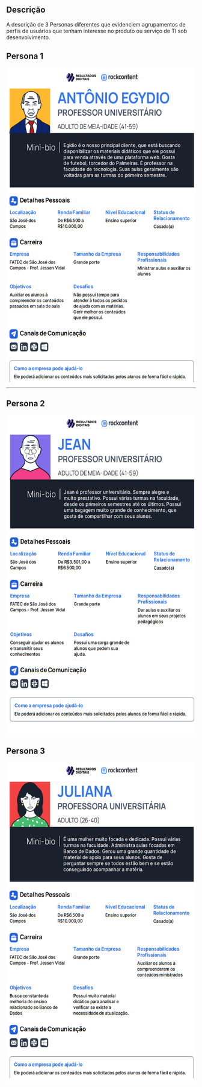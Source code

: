 ## Descrição
<p>A descrição de 3 Personas diferentes que evidenciem
agrupamentos de perfis de usuários que tenham interesse no produto ou
serviço de TI sob desenvolvimento.</p>

## Persona 1

<img src="https://github.com/DanielaMeirelles/trabalho_semestral_FGTI/blob/main/Persona/Persona%201.png" width="700" height="850" align="center"/>

## Persona 2

<img src="https://github.com/DanielaMeirelles/trabalho_semestral_FGTI/blob/main/Persona/Persona%202.png" width="700" height="850" align="center"/>

## Persona 3

<img src="https://github.com/DanielaMeirelles/trabalho_semestral_FGTI/blob/main/Persona/Persona%203.png" width="700" height="850" align="center"/>
